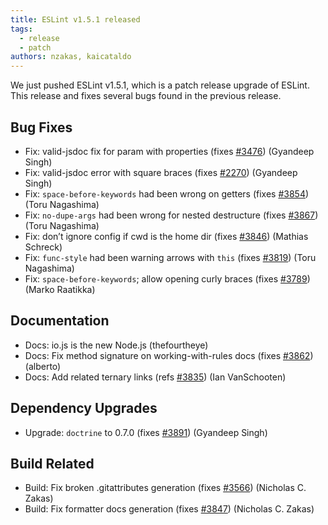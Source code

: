 ```yaml
---
title: ESLint v1.5.1 released
tags:
  - release
  - patch
authors: nzakas, kaicataldo
---
```


We just pushed ESLint v1.5.1, which is a patch release upgrade of ESLint. This release  and fixes several bugs found in the previous release.










## Bug Fixes


* Fix: valid-jsdoc fix for param with properties (fixes [#3476](https://github.com/eslint/eslint/issues/3476)) (Gyandeep Singh)
* Fix: valid-jsdoc error with square braces (fixes [#2270](https://github.com/eslint/eslint/issues/2270)) (Gyandeep Singh)
* Fix: `space-before-keywords` had been wrong on getters (fixes [#3854](https://github.com/eslint/eslint/issues/3854)) (Toru Nagashima)
* Fix: `no-dupe-args` had been wrong for nested destructure (fixes [#3867](https://github.com/eslint/eslint/issues/3867)) (Toru Nagashima)
* Fix: don’t ignore config if cwd is the home dir (fixes [#3846](https://github.com/eslint/eslint/issues/3846)) (Mathias Schreck)
* Fix: `func-style` had been warning arrows with `this` (fixes [#3819](https://github.com/eslint/eslint/issues/3819)) (Toru Nagashima)
* Fix: `space-before-keywords`; allow opening curly braces (fixes [#3789](https://github.com/eslint/eslint/issues/3789)) (Marko Raatikka)




## Documentation


* Docs: io.js is the new Node.js (thefourtheye)
* Docs: Fix method signature on working-with-rules docs (fixes [#3862](https://github.com/eslint/eslint/issues/3862)) (alberto)
* Docs: Add related ternary links (refs [#3835](https://github.com/eslint/eslint/issues/3835)) (Ian VanSchooten)




## Dependency Upgrades


* Upgrade: `doctrine` to 0.7.0 (fixes [#3891](https://github.com/eslint/eslint/issues/3891)) (Gyandeep Singh)




## Build Related


* Build: Fix broken .gitattributes generation (fixes [#3566](https://github.com/eslint/eslint/issues/3566)) (Nicholas C. Zakas)
* Build: Fix formatter docs generation (fixes [#3847](https://github.com/eslint/eslint/issues/3847)) (Nicholas C. Zakas)
